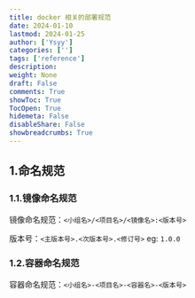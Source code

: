 ```yaml
---
title: docker 相关的部署规范
date: 2024-01-10
lastmod: 2024-01-25
author: ['Ysyy']
categories: ['']
tags: ['reference']
description: 
weight: None
draft: False
comments: True
showToc: True
TocOpen: True
hidemeta: False
disableShare: False
showbreadcrumbs: True
---
```

## 1.命名规范

### 1.1.镜像命名规范

镜像命名规范：`<小组名>/<项目名>/<镜像名>:<版本号>`

版本号：`<主版本号>.<次版本号>.<修订号>` eg: `1.0.0`

### 1.2.容器命名规范

容器命名规范：`<小组名>-<项目名>-<容器名>-<版本号>`